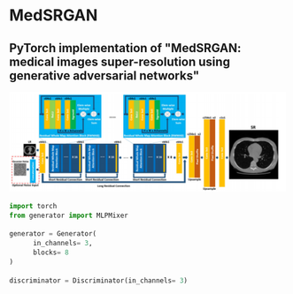 # MedSRGAN
## PyTorch implementation of "MedSRGAN: medical images super-resolution using generative adversarial networks"

<img src="./img/medsrgan.PNG" width="500px"></img>

```python
import torch
from generator import MLPMixer

generator = Generator(
      in_channels= 3,
      blocks= 8
)

discriminator = Discriminator(in_channels= 3)
```

